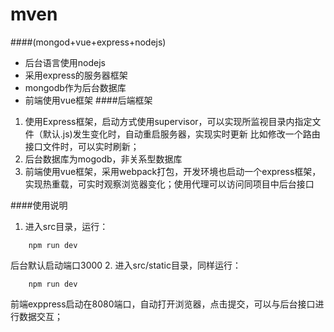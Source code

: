 # mven
####(mongod+vue+express+nodejs)
- 后台语言使用nodejs
- 采用express的服务器框架
- mongodb作为后台数据库
- 前端使用vue框架
####后端框架
1. 使用Express框架，启动方式使用supervisor，可以实现所监视目录内指定文件（默认.js)发生变化时，自动重启服务器，实现实时更新
比如修改一个路由接口文件时，可以实时刷新；
2. 后台数据库为mogodb，非关系型数据库
3. 前端使用vue框架，采用webpack打包，开发环境也启动一个express框架，实现热重载，可实时观察浏览器变化；使用代理可以访问同项目中后台接口

####使用说明
1. 进入src目录，运行：
```
    npm run dev
```
后台默认启动端口3000
2. 进入src/static目录，同样运行：
```
    npm run dev
```
前端exppress启动在8080端口，自动打开浏览器，点击提交，可以与后台接口进行数据交互；
